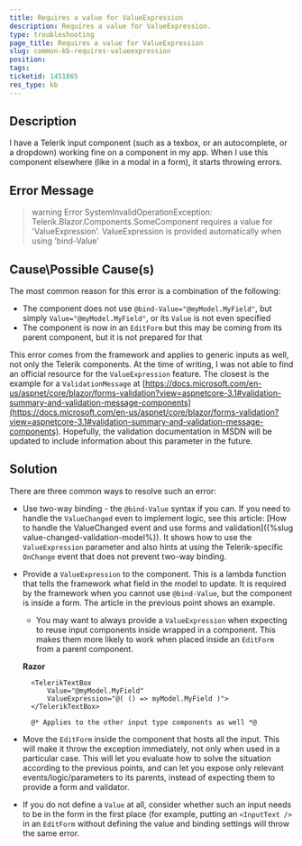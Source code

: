 ```yaml
---
title: Requires a value for ValueExpression
description: Requires a value for ValueExpression.
type: troubleshooting
page_title: Requires a value for ValueExpression
slug: common-kb-requires-valueexpression
position: 
tags: 
ticketid: 1451865
res_type: kb
---
```



## Description
I have a Telerik input component (such as a texbox, or an autocomplete, or a dropdown) working fine on a component in my app. When I use this component elsewhere (like in a modal in a form), it starts throwing errors.

## Error Message
>warning Error SystemInvalidOperationException: Telerik.Blazor.Components.SomeComponent requires a value for 'ValueExpression'. ValueExpression is provided automatically when using 'bind-Value'

## Cause\Possible Cause(s)
The most common reason for this error is a combination of the following:

* The component does not use `@bind-Value="@myModel.MyField"`, but simply `Value="@myModel.MyField"`, or its `Value` is not even specified
* The component is now in an `EditForm` but this may be coming from its parent component, but it is not prepared for that

This error comes from the framework and applies to generic inputs as well, not only the Telerik components. At the time of writing, I was not able to find an official resource for the `ValueExpression` feature. The closest is the example for a `ValidationMessage` at [https://docs.microsoft.com/en-us/aspnet/core/blazor/forms-validation?view=aspnetcore-3.1#validation-summary-and-validation-message-components](https://docs.microsoft.com/en-us/aspnet/core/blazor/forms-validation?view=aspnetcore-3.1#validation-summary-and-validation-message-components). Hopefully, the validation documentation in MSDN will be updated to include information about this parameter in the future.

## Solution
There are three common ways to resolve such an error:

* Use two-way binding - the `@bind-Value` syntax if you can. If you need to handle the `ValueChanged` even to implement logic, see this article: [How to handle the ValueChanged event and use forms and validation]({%slug value-changed-validation-model%}). It shows how to use the `ValueExpression` parameter and also hints at using the Telerik-specific `OnChange` event that does not prevent two-way binding.
* Provide a `ValueExpression` to the component. This is a lambda function that tells the framework what field in the model to update. It is required by the framework when you cannot use `@bind-Value`, but the component is inside a form. The article in the previous point shows an example.
    * You may want to always provide a `ValueExpression` when expecting to reuse input components inside wrapped in a component. This makes them more likely to work when placed inside an `EditForm` from a parent component.
    
    **Razor**
    
        <TelerikTextBox 
            Value="@myModel.MyField"
            ValueExpression="@( () => myModel.MyField )">
        </TelerikTextBox>
    
        @* Applies to the other input type components as well *@
    
* Move the `EditForm` inside the component that hosts all the input. This will make it throw the exception immediately, not only when used in a particular case. This will let you evaluate how to solve the situation according to the previous points, and can let you expose only relevant events/logic/parameters to its parents, instead of expecting them to provide a form and validator.
* If you do not define a `Value` at all, consider whether such an input needs to be in the form in the first place (for example, putting an `<InputText />` in an `EditForm` without defining the value and binding settings will throw the same error.

